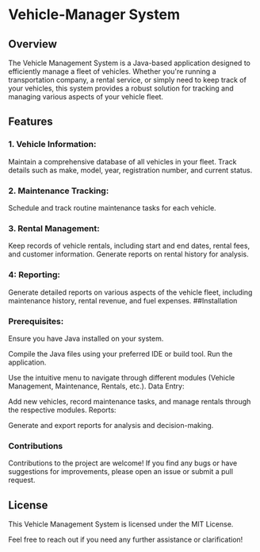 # Vehicle-Manager System

## Overview
The Vehicle Management System is a Java-based application designed to efficiently manage a fleet of vehicles. Whether you're running a transportation company, a rental service, or simply need to keep track of your vehicles, this system provides a robust solution for tracking and managing various aspects of your vehicle fleet.

## Features

### 1. Vehicle Information:

Maintain a comprehensive database of all vehicles in your fleet.
Track details such as make, model, year, registration number, and current status.

### 2. Maintenance Tracking:

Schedule and track routine maintenance tasks for each vehicle.

### 3. Rental Management:

Keep records of vehicle rentals, including start and end dates, rental fees, and customer information.
Generate reports on rental history for analysis.

### 4: Reporting:

Generate detailed reports on various aspects of the vehicle fleet, including maintenance history, rental revenue, and fuel expenses.
##Installation

### Prerequisites:

Ensure you have Java installed on your system.

Compile the Java files using your preferred IDE or build tool.
Run the application.

Use the intuitive menu to navigate through different modules (Vehicle Management, Maintenance, Rentals, etc.).
Data Entry:

Add new vehicles, record maintenance tasks, and manage rentals through the respective modules.
Reports:

Generate and export reports for analysis and decision-making.

### Contributions
Contributions to the project are welcome! If you find any bugs or have suggestions for improvements, please open an issue or submit a pull request.

## License
This Vehicle Management System is licensed under the MIT License.

Feel free to reach out if you need any further assistance or clarification!
